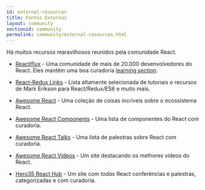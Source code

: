 ```yaml
---
id: external-resources
title: Fontes Externas
layout: community
sectionid: community
permalink: community/external-resources.html
---
```


Há muitos recursos maravilhosos reunidos pela comunidade React.

- [Reactiflux](https://www.reactiflux.com/) - Uma comunidade de mais de 20.000 desenvolvedores do React. Eles mantêm uma boa curadoria [learning section](https://www.reactiflux.com/learning/).

- [React-Redux Links](https://github.com/markerikson/react-redux-links) - Lista altamente selecionada de tutoriais e recursos de Mark Erikson para React/Redux/ES6 e muito mais.

- [Awesome React](https://github.com/enaqx/awesome-react) - Uma coleção de coisas incríveis sobre o ecossistema React.

- [Awesome React Components](https://github.com/brillout/awesome-react-components) - Uma lista de componentes do React com curadoria.

- [Awesome React Talks](https://github.com/tiaanduplessis/awesome-react-talks) - Uma lista de palestras sobre React com curadoria. 

- [Awesome React Videos](https://www.awesomereact.com) - Um site destacando os melhores vídeos do React.

- [Hero35 React Hub](https://hero35.com/topic/react) - Um site com _todas_ React conferências e palestras, categorizadas e com curadoria.
